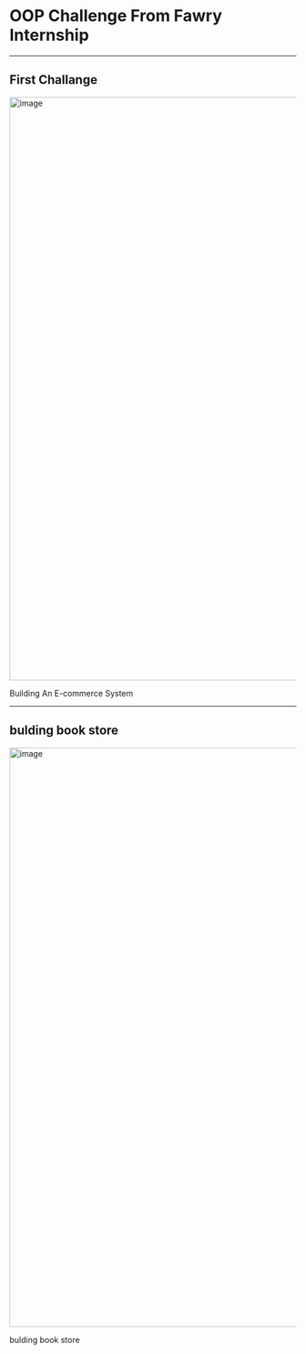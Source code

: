 <h1>OOP Challenge From Fawry Internship</h1>
<hr/>

<h2>First Challange</h2>
<p>
  <img width="1918" height="1025" alt="image" src="https://github.com/user-attachments/assets/29a87577-28b5-44c0-a664-8a2d2c0b50fe" />
  <p>Building An E-commerce System</p>
</p>

<hr/>

<h2>bulding book store</h2>
<p>
  <img width="1917" height="1018" alt="image" src="https://github.com/user-attachments/assets/c36e7ea9-a10c-4af8-a249-dfdc39a7cc90" />
  <p>bulding book store</p>
</p>

